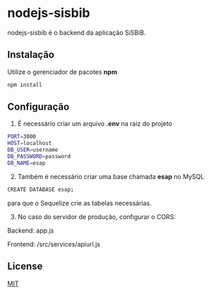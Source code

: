 # nodejs-sisbib

nodejs-sisbib é o backend da aplicação SiSBiB.

## Instalação

Utilize o gerenciador de pacotes **npm**

```bash
npm install
```

## Configuração

1. É necessário criar um arquivo **.env** na raiz do projeto

```bash
PORT=3000
HOST=localhost
DB_USER=username
DB_PASSWORD=password
DB_NAME=esap
```
2. Também é necessário criar uma base chamada **esap** no MySQL

```bash
CREATE DATABASE esap;
```
para que o Sequelize crie as tabelas necessárias.

3. No caso do servidor de produção, configurar o CORS:

Backend: app.js

Frontend: /src/services/apiurl.js

## License

[MIT](https://choosealicense.com/licenses/mit/)